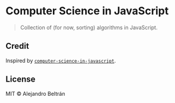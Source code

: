 # Computer Science in JavaScript

> Collection of (for now, sorting) algorithms in JavaScript.

## Credit

Inspired by [`computer-science-in-javascript`](https://github.com/nzakas/computer-science-in-javascript).

## License

MIT © Alejandro Beltrán
